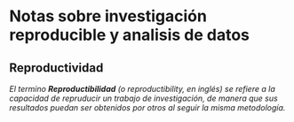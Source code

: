 # Notas sobre investigación reproducible y analisis de datos

## Reproductividad 

*El termino **Reproductibilidad** (o reproductibility, en inglés) se refiere a la capacidad de repruducir un trabajo de investigación, de manera que sus resultados puedan ser obtenidos por otros al seguir la misma metodología.*
##
